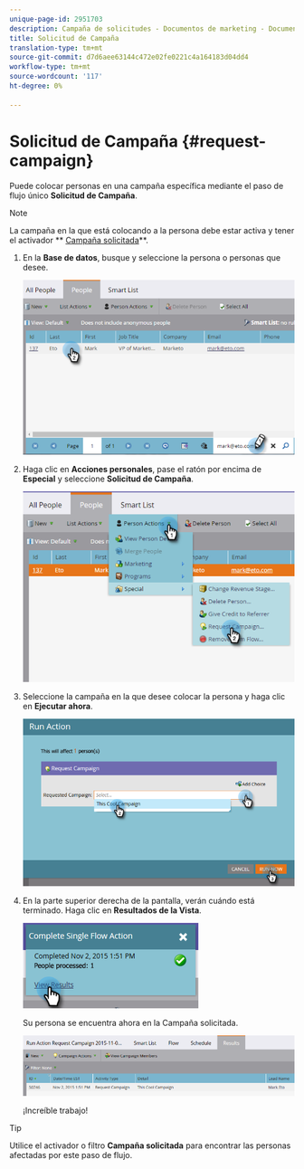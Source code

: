 ```yaml
---
unique-page-id: 2951703
description: Campaña de solicitudes - Documentos de marketing - Documentación del producto
title: Solicitud de Campaña
translation-type: tm+mt
source-git-commit: d7d6aee63144c472e02fe0221c4a164183d04dd4
workflow-type: tm+mt
source-wordcount: '117'
ht-degree: 0%

---
```



# Solicitud de Campaña {#request-campaign}

Puede colocar personas en una campaña específica mediante el paso de flujo único **Solicitud de Campaña**.

>[!NOTE]
>
>La campaña en la que está colocando a la persona debe estar activa y tener el activador ** [Campaña solicitada](../../../../product-docs/core-marketo-concepts/smart-campaigns/using-smart-campaigns/setting-up-a-trigger-smart-campaign-for-sales-using-campaign-is-requested.md)**.

1. En la **Base de datos**, busque y seleccione la persona o personas que desee.

   ![](assets/one-5.png)

1. Haga clic en **Acciones personales**, pase el ratón por encima de **Especial** y seleccione **Solicitud de Campaña**.

   ![](assets/two-5.png)

1. Seleccione la campaña en la que desee colocar la persona y haga clic en **Ejecutar ahora**.

   ![](assets/three-4.png)

1. En la parte superior derecha de la pantalla, verán cuándo está terminado. Haga clic en **Resultados de la Vista**.

   ![](assets/four-4.png)

   Su persona se encuentra ahora en la Campaña solicitada.

   ![](assets/five-1.png)

   ¡Increíble trabajo!

>[!TIP]
>
>Utilice el activador o filtro **Campaña solicitada** para encontrar las personas afectadas por este paso de flujo.

